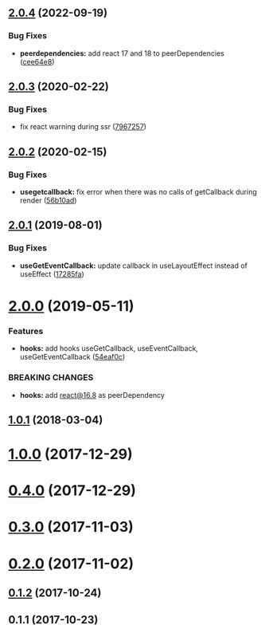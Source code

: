 ## [2.0.4](https://github.com/megazazik/react-cached-callback/compare/v2.0.3...v2.0.4) (2022-09-19)


### Bug Fixes

* **peerdependencies:** add react 17 and 18 to peerDependencies ([cee64e8](https://github.com/megazazik/react-cached-callback/commit/cee64e853ee31aaca4941d7b07ec70ba39112d0e))



## [2.0.3](https://github.com/megazazik/react-cached-callback/compare/v2.0.2...v2.0.3) (2020-02-22)


### Bug Fixes

* fix react warning during ssr ([7967257](https://github.com/megazazik/react-cached-callback/commit/7967257fe1efa09d453cae3e80f9bbc3faa07625))



## [2.0.2](https://github.com/megazazik/react-cached-callback/compare/v2.0.1...v2.0.2) (2020-02-15)


### Bug Fixes

* **usegetcallback:** fix error when there was no calls of getCallback during render ([56b10ad](https://github.com/megazazik/react-cached-callback/commit/56b10adbd970fdeec0740a4c6569dff550b25048))



## [2.0.1](https://github.com/megazazik/react-cached-callback/compare/v2.0.0...v2.0.1) (2019-08-01)


### Bug Fixes

* **useGetEventCallback:** update callback in useLayoutEffect instead of useEffect ([17285fa](https://github.com/megazazik/react-cached-callback/commit/17285fae45e6e891da4b9dc087b0aa705aca56ce))



# [2.0.0](https://github.com/megazazik/react-cached-callback/compare/v1.0.1...v2.0.0) (2019-05-11)


### Features

* **hooks:** add hooks useGetCallback, useEventCallback, useGetEventCallback ([54eaf0c](https://github.com/megazazik/react-cached-callback/commit/54eaf0cd8ddad32e1a70d1cac59e167dc7853843))


### BREAKING CHANGES

* **hooks:** add react@16.8 as peerDependency



## [1.0.1](https://github.com/megazazik/react-cached-callback/compare/v1.0.0...v1.0.1) (2018-03-04)



# [1.0.0](https://github.com/megazazik/react-cached-callback/compare/v0.4.0...v1.0.0) (2017-12-29)



# [0.4.0](https://github.com/megazazik/react-cached-callback/compare/v0.3.0...v0.4.0) (2017-12-29)



# [0.3.0](https://github.com/megazazik/react-cached-callback/compare/v0.2.0...v0.3.0) (2017-11-03)



# [0.2.0](https://github.com/megazazik/react-cached-callback/compare/v0.1.2...v0.2.0) (2017-11-02)



## [0.1.2](https://github.com/megazazik/react-cached-callback/compare/v0.1.1...v0.1.2) (2017-10-24)



## 0.1.1 (2017-10-23)



